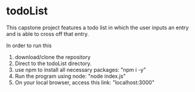 # todoList

This capstone project features a todo list in which the user inputs an entry and is able to cross off that entry.

In order to run this

1. download/clone the repository
2. Direct to the todoList directory.
3. use npm to install all necessary packages: "npm i -y"
4. Run the program using node: "node index.js"
5. On your local browser, access this link: "localhost:3000"
   
